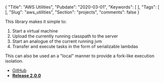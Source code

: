 {
  "Title": "AWS Utilities",
  "Pubdate": "2020-03-01",
  "Keywords": [
  ],
  "Tags": [
  ],
  "Slug": "aws_utilities",
  "Section": "projects",
  "comments": false
}

This library makes it simple to:
 1. Start a virtual machine
 1. Upload the currently running classpath to the server
 1. Start an analogue of the current running jvm
 1. Transfer and execute tasks in the form of serializable lambdas 

<!--more-->

This can also be used an a "local" manner to provide a fork-like execution isolation. 

* [GitHub](https://github.com/SimiaCryptus/aws-utilities/tree/master)
* __[Release 2.0.0](http://code.simiacrypt.us/release/2.0.0/aws-utilities/index.html)__
